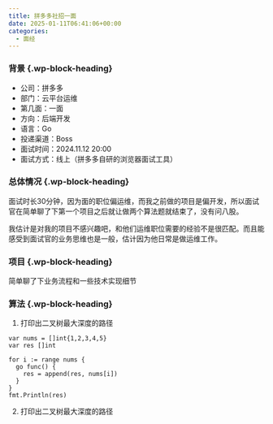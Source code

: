 ```yaml
---
title: 拼多多社招一面
date: 2025-01-11T06:41:06+00:00
categories:
  - 面经
---
```


### <span class="ez-toc-section" id="%E8%83%8C%E6%99%AF"></span>背景<span class="ez-toc-section-end"></span> {.wp-block-heading}

  * 公司：拼多多
  * 部门：云平台运维
  * 第几面：一面
  * 方向：后端开发
  * 语言：Go
  * 投递渠道：Boss
  * 面试时间：2024.11.12 20:00
  * 面试方式：线上（拼多多自研的浏览器面试工具）

### <span class="ez-toc-section" id="%E6%80%BB%E4%BD%93%E6%83%85%E5%86%B5"></span>总体情况<span class="ez-toc-section-end"></span> {.wp-block-heading}

面试时长30分钟，因为面的职位偏运维，而我之前做的项目是偏开发，所以面试官在简单聊了下第一个项目之后就让做两个算法题就结束了，没有问八股。

我估计是对我的项目不感兴趣吧，和他们运维职位需要的经验不是很匹配。而且能感受到面试官的业务思维也是一般，估计因为他日常是做运维工作。

### <span class="ez-toc-section" id="%E9%A1%B9%E7%9B%AE"></span>项目<span class="ez-toc-section-end"></span> {.wp-block-heading}

简单聊了下业务流程和一些技术实现细节

### <span class="ez-toc-section" id="%E7%AE%97%E6%B3%95"></span>算法<span class="ez-toc-section-end"></span> {.wp-block-heading}

1. 打印出二叉树最大深度的路径

<pre class="wp-block-code"><code lang="go" class="language-go">var nums = []int{1,2,3,4,5}
var res []int

for i := range nums {
  go func() {
    res = append(res, nums[i])
  }
}
fmt.Println(res)</code></pre>

2. 打印出二叉树最大深度的路径